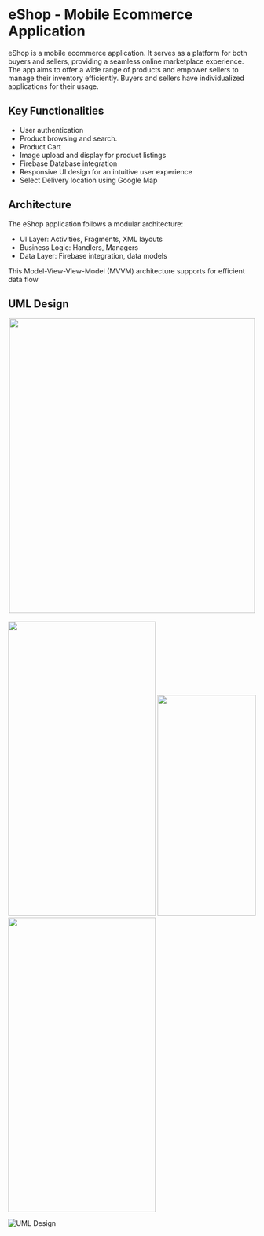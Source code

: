 
# eShop - Mobile Ecommerce Application

eShop is a mobile ecommerce application. It serves as a platform for both buyers and sellers, providing a seamless online marketplace experience.  The app aims to offer a wide range of products and empower 
sellers to manage their inventory efficiently.
Buyers and sellers have individualized applications for their 
usage.



## Key Functionalities

- User authentication 
- Product browsing and search.
- Product Cart
- Image upload and display for product listings
- Firebase Database integration 
- Responsive UI design for an intuitive user experience
- Select Delivery location using Google Map


## Architecture

The eShop application follows a modular architecture:
- UI Layer: Activities, Fragments, XML layouts
- Business Logic: Handlers, Managers
- Data Layer: Firebase integration, data models

This Model-View-View-Model (MVVM) architecture supports for efficient data flow
## UML Design
<center><img src="https://github.com/shakith1/eshop_mobile/assets/43404070/15408539-8165-4634-bfa8-3a92e667203e" width="500" height="600"></center>
<br/>
<img src="https://github.com/shakith1/eshop_mobile/assets/43404070/8fb5df97-3806-4c00-aa7e-7aa49aa950c3" width="300" height="600">

<img src="https://github.com/shakith1/eshop_mobile/assets/43404070/99e4231a-08eb-45e3-947a-9581fe997ecc" width="200" height="450">
<br/>
<img src="https://github.com/shakith1/eshop_mobile/assets/43404070/9e558687-c812-41d5-b5b5-6ad7a4c01840" width="300" height="600">

![UML Design](https://github.com/shakith1/eshop_mobile/assets/43404070/9e558687-c812-41d5-b5b5-6ad7a4c01840)
